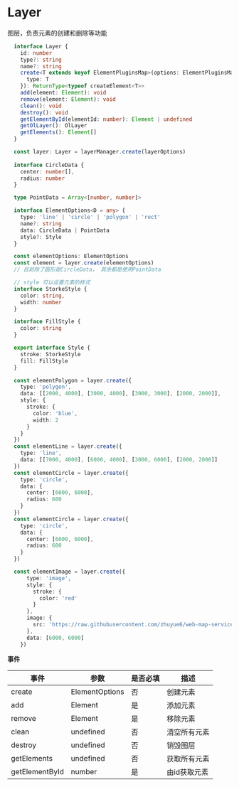 # Layer
图层，负责元素的创建和删除等功能

```ts
  interface Layer {
    id: number
    type?: string
    name?: string
    create<T extends keyof ElementPluginsMap>(options: ElementPluginsMap[T]['options'] & {
      type: T
    }): ReturnType<typeof createElement<T>>
    add(element: Element): void
    remove(element: Element): void
    clean(): void
    destroy(): void
    getElementById(elementId: number): Element | undefined
    getOlLayer(): OlLayer
    getElements(): Element[]
  }

  const layer: Layer = layerManager.create(layerOptions)
  
  interface CircleData {
    center: number[],
    radius: number
  }

  type PointData = Array<[number, number]>

  interface ElementOptions<D = any> {
    type: 'line' | 'circle' | 'polygon' | 'rect'
    name?: string
    data: CircleData | PointData
    style?: Style
  }

  const elementOptions: ElementOptions
  const element = layer.create(elementOptions)
  // 目前除了圆形是CircleData， 其余都是使用PointData

  // style 可以设置元素的样式
  interface StorkeStyle {
    color: string,
    width: number
  }

  interface FillStyle {
    color: string
  }

  export interface Style {
    stroke: StorkeStyle
    fill: FillStyle
  }

  const elementPolygon = layer.create({
    type: 'polygon',
    data: [[2000, 4000], [3000, 4000], [3000, 3000], [2000, 2000]],
    style: {
      stroke: {
        color: 'blue',
        width: 2
      }
    }
  })
  const elementLine = layer.create({
    type: 'line',
    data: [[7000, 4000], [6000, 4000], [3000, 6000], [2000, 2000]]
  })
  const elementCircle = layer.create({
    type: 'circle',
    data: {
      center: [6000, 6000],
      radius: 600
    }
  })
  const elementCircle = layer.create({
    type: 'circle',
    data: {
      center: [6000, 6000],
      radius: 600
    }
  })

  const elementImage = layer.create({
      type: 'image',
      style: {
        stroke: {
          color: 'red'
        }
      },
      image: {
        src: 'https://raw.githubusercontent.com/zhuyue6/web-map-service/main/publichttps://raw.githubusercontent.com/zhuyue6/web-map-service/main/public/images/position.png'
      },
      data: [6000, 6000]
    })

```

**事件**

| 事件      |    参数    |  是否必填   |     描述    |
| -----------  |  ----------|----------   | ----------- |
| create      |  ElementOptions   |     否      |  创建元素 |
| add   | Element  |   是     | 添加元素 |
| remove   | Element   |   是   | 移除元素 |
| clean   |  undefined  |     否      | 清空所有元素 |
| destroy   |  undefined  |     否      | 销毁图层 |
| getElements   |  undefined  |     否      | 获取所有元素 |
| getElementById   |  number  |     是      | 由id获取元素 |